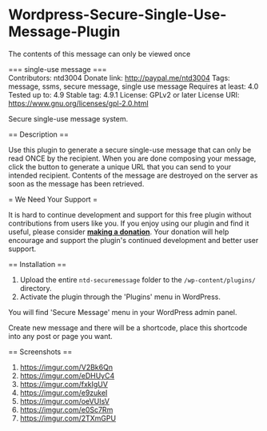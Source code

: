 # Wordpress-Secure-Single-Use-Message-Plugin
The contents of this message can only be viewed once

=== single-use message === <br />
Contributors: ntd3004
Donate link: http://paypal.me/ntd3004
Tags: message, ssms, secure message, single use message
Requires at least: 4.0
Tested up to: 4.9
Stable tag: 4.9.1
License: GPLv2 or later
License URI: https://www.gnu.org/licenses/gpl-2.0.html

Secure single-use message system.

== Description ==

Use this plugin to generate a secure single-use message that can only be read ONCE by the recipient. When you are done composing your message, click the button to generate a unique URL that you can send to your intended recipient. Contents of the message are destroyed on the server as soon as the message has been retrieved.

= We Need Your Support =

It is hard to continue development and support for this free plugin without contributions from users like you. If you enjoy using our plugin and find it useful, please consider [__making a donation__](http://paypal.me/ntd3004). Your donation will help encourage and support the plugin's continued development and better user support.

== Installation ==

1. Upload the entire `ntd-securemessage` folder to the `/wp-content/plugins/` directory.
1. Activate the plugin through the 'Plugins' menu in WordPress.

You will find 'Secure Message' menu in your WordPress admin panel.

Create new message and there will be a shortcode, place this shortcode into any post or page you want.

== Screenshots ==

1. https://imgur.com/V2Bk6Qn
2. https://imgur.com/eDHUyC4
3. https://imgur.com/fxkIgUV
4. https://imgur.com/e9zukeI
5. https://imgur.com/oeVUIsV
6. https://imgur.com/e0Sc7Rm
7. https://imgur.com/2TXmGPU

